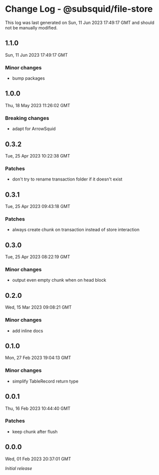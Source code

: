 # Change Log - @subsquid/file-store

This log was last generated on Sun, 11 Jun 2023 17:49:17 GMT and should not be manually modified.

## 1.1.0
Sun, 11 Jun 2023 17:49:17 GMT

### Minor changes

- bump packages

## 1.0.0
Thu, 18 May 2023 11:26:02 GMT

### Breaking changes

- adapt for ArrowSquid

## 0.3.2
Tue, 25 Apr 2023 10:22:38 GMT

### Patches

- don't try to rename transaction folder if it doesn't exist

## 0.3.1
Tue, 25 Apr 2023 09:43:18 GMT

### Patches

- always create chunk on transaction instead of store interaction

## 0.3.0
Tue, 25 Apr 2023 08:22:19 GMT

### Minor changes

- output even empty chunk when on head block

## 0.2.0
Wed, 15 Mar 2023 09:08:21 GMT

### Minor changes

- add inline docs

## 0.1.0
Mon, 27 Feb 2023 19:04:13 GMT

### Minor changes

- simplify TableRecord return type

## 0.0.1
Thu, 16 Feb 2023 10:44:40 GMT

### Patches

- keep chunk after flush

## 0.0.0
Wed, 01 Feb 2023 20:37:01 GMT

_Initial release_

